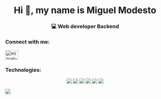 <h1 align="center">Hi 👋, my name is Miguel Modesto</h1>  
<h3 align="center">💻 Web developer Backend</h3>  
  





  
<h3 align="left">Connect with me:</h3>  
<p align="left">  
<a href="https://linkedin.com/in/miguel-modesto-672b94232" target="blank"><img align="center" src="https://raw.githubusercontent.com/rahuldkjain/github-profile-readme-generator/master/src/images/icons/Social/linked-in-alt.svg" alt="miguel-modesto-672b94232" height="30" width="40" /></a>  
</p>  
  
<h3 align="left">Technologies:</h3>  
<p align="center">
<img src="https://img.shields.io/badge/JavaScript-323330?style=for-the-badge&logo=javascript&logoColor=F7DF1E">
<img src="https://img.shields.io/badge/Express.js-000000?style=for-the-badge&logo=express&logoColor=white">
<img src="https://img.shields.io/badge/Node.js-339933?style=for-the-badge&logo=nodedotjs&logoColor=white">
<img src="https://img.shields.io/badge/GIT-E44C30?style=for-the-badge&logo=git&logoColor=white">
<img src="https://img.shields.io/badge/PostgreSQL-316192?style=for-the-badge&logo=postgresql&logoColor=white">

<img src="https://img.shields.io/badge/Shell_Script-121011?style=for-the-badge&logo=gnu-bash&logoColor=white">
</p>
<p><img align="center" src="https://github-readme-stats.vercel.app/api/top-langs/?username=miguel-d3v&theme=dark"/></p>  
  


